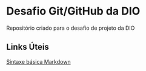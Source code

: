 # Desafio Git/GitHub da DIO
Repositório criado para o desafio de projeto da DIO

## Links Úteis 
[Sintaxe básica Markdown](https://www.markdownguide.org/basic-syntax/)
